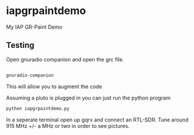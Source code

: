 # iapgrpaintdemo
My IAP GR-Paint Demo

## Testing
Open gnuradio companion and open the grc file.

```bash

gnuradio-companion
````

This will allow you to augment the code

Assuming a pluto is plugged in you can just run the python program 

```bash
python iapgrpaintdemo.py
```

In a seperate terminal open up gqrx and connect an RTL-SDR. Tune around 915 MHz +/- a MHz or two in order to see pictures.
